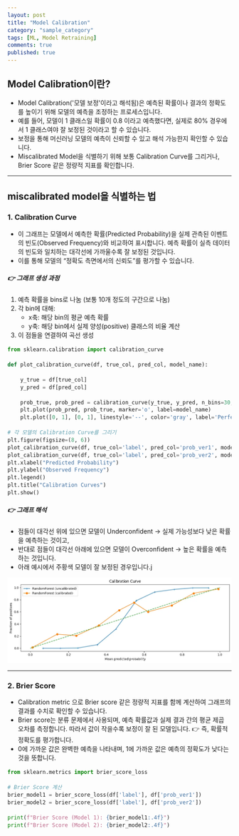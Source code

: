 ```yaml
---
layout: post
title: "Model Calibration"
category: "sample_category" 
tags: [ML, Model Retraining]
comments: true
published: true
---
```


## Model Calibration이란?

- Model Calibration('모델 보정'이라고 해석됨)은 예측된 확률이나 결과의 정확도를 높이기 위해 모델의 예측을 조정하는 프로세스입니다.
- 예를 들어, 모델이 1 클래스일 확률이 0.8 이라고 예측했다면, 실제로 80% 경우에서 1 클래스여야 잘 보정된 것이라고 할 수 있습니다.
- 보정을 통해 머신러닝 모델의 예측이 신뢰할 수 있고 해석 가능한지 확인할 수 있습니다.
- Miscalibrated Model을 식별하기 위해 보통 Calibration Curve를 그리거나, Brier Score 같은 정량적 지표를 확인합니다.

---

## miscalibrated model을 식별하는 법

### 1. Calibration Curve
- 이 그래프는 모델에서 예측한 확률(Predicted Probability)을 실제 관측된 이벤트의 빈도(Observed Frequency)와 비교하여 표시합니다. 예측 확률이 실측 데이터의 빈도와 일치하는 대각선에 가까울수록 잘 보정된 것입니다.
- 이를 통해 모델의 “정확도 측면에서의 신뢰도”를 평가할 수 있습니다.

##### 👉 그래프 생성 과정
1. 예측 확률을 bins로 나눔 (보통 10개 정도의 구간으로 나눔)
2. 각 bin에 대해:
   - x축: 해당 bin의 평균 예측 확률
   - y축: 해당 bin에서 실제 양성(positive) 클래스의 비율 계산
3. 이 점들을 연결하여 곡선 생성

```python
from sklearn.calibration import calibration_curve

def plot_calibration_curve(df, true_col, pred_col, model_name):

    y_true = df[true_col]
    y_pred = df[pred_col]
    
    prob_true, prob_pred = calibration_curve(y_true, y_pred, n_bins=30, strategy='quantile') # 데이터에 따라 bin 크기 자동조절
    plt.plot(prob_pred, prob_true, marker='o', label=model_name)
    plt.plot([0, 1], [0, 1], linestyle='--', color='gray', label='Perfectly Calibrated')  # Ideal calibration line

# 각 모델의 Calibration Curve를 그리기
plt.figure(figsize=(8, 6))
plot_calibration_curve(df, true_col='label', pred_col='prob_ver1', model_name="Model 1")
plot_calibration_curve(df, true_col='label', pred_col='prob_ver2', model_name="Model 2")
plt.xlabel("Predicted Probability")
plt.ylabel("Observed Frequency")
plt.legend()
plt.title("Calibration Curves")
plt.show()
```

##### 👉 그래프 해석 
- 점들이 대각선 위에 있으면 모델이 Underconfident → 실제 가능성보다 낮은 확률을 예측하는 것이고,
- 반대로 점들이 대각선 아래에 있으면 모델이 Overconfident → 높은 확률을 예측하는 것입니다.
- 아래 예시에서 주황색 모델이 잘 보정된 경우입니다.j

![Curve Example](/images/calibration.png)

---

### 2. Brier Score
- Calibration metric 으로 Brier score 같은 정량적 지표를 함께 계산하여 그래프의 결과를 수치로 확인할 수 있습니다. 
- Brier score는 분류 문제에서 사용되며, 예측 확률값과 실제 결과 간의 평균 제곱 오차를 측정합니다. 따라서 값이 작을수록 보정이 잘 된 모델입니다. 👉 즉, 확률적 정확도를 평가합니다.
- 0에 가까운 값은 완벽한 예측을 나타내며, 1에 가까운 값은 예측의 정확도가 낮다는 것을 뜻합니다.

```python
from sklearn.metrics import brier_score_loss

# Brier Score 계산
brier_model1 = brier_score_loss(df['label'], df['prob_ver1'])
brier_model2 = brier_score_loss(df['label'], df['prob_ver2'])

print(f"Brier Score (Model 1): {brier_model1:.4f}")
print(f"Brier Score (Model 2): {brier_model2:.4f}")
```